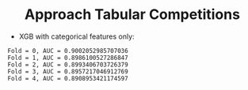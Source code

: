 # <center> Approach Tabular Competitions
- XGB with categorical features only:
```
Fold = 0, AUC = 0.9002052985707036
Fold = 1, AUC = 0.8986100527286847
Fold = 2, AUC = 0.8993406703726379
Fold = 3, AUC = 0.8957217046912769
Fold = 4, AUC = 0.8908953421174597
```
